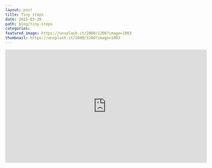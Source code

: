 ```yaml
---
layout: post
title: Tiny steps
date: 2015-03-20
path: blog/tiny-steps
categories:
featured_image: https://unsplash.it/2000/1200?image=1003
thumbnail: https://unsplash.it/2000/1200?image=1003
---
```


<iframe allowfullscreen="" frameborder="0" height="360" mozallowfullscreen="" src="https://player.vimeo.com/video/85040589" title="THE GAP by Ira Glass" webkitallowfullscreen="" width="640"></iframe>
